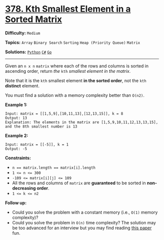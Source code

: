 # [378. Kth Smallest Element in a Sorted Matrix](https://leetcode.com/problems/kth-smallest-element-in-a-sorted-matrix/)

**Difficulty:** `Medium`  

**Topics:** `Array` `Binary Search` `Sorting` `Heap (Priority Queue)` `Matrix`  

**Solutions:** [`Python`](../../src/python/challenges/problems/kth_smallest_element_in_a_sorted_matrix_test.py) [`C#`](../../src/csharp/challenges/Problems/KthSmallestElementInASortedMatrix.cs) [`Go`](../../src/go/challenges/problems/kth_smallest_element_in_a_sorted_matrix_test.go)  

---

Given an `n x n` `matrix` where each of the rows and columns is sorted in ascending order, return *the* `kth` *smallest element in the matrix*.

Note that it is the `kth` smallest element **in the sorted order**, not the `kth` **distinct** element.

You must find a solution with a memory complexity better than `O(n2)`.

**Example 1:**

```
Input: matrix = [[1,5,9],[10,11,13],[12,13,15]], k = 8
Output: 13
Explanation: The elements in the matrix are [1,5,9,10,11,12,13,13,15], and the 8th smallest number is 13
```

**Example 2:**

```
Input: matrix = [[-5]], k = 1
Output: -5
```

**Constraints:**

* `n == matrix.length == matrix[i].length`
* `1 <= n <= 300`
* `-109 <= matrix[i][j] <= 109`
* All the rows and columns of `matrix` are **guaranteed** to be sorted in **non-decreasing order**.
* `1 <= k <= n2`

**Follow up:**

* Could you solve the problem with a constant memory (i.e., `O(1)` memory complexity)?
* Could you solve the problem in `O(n)` time complexity? The solution may be too advanced for an interview but you may find reading [this paper](http://www.cse.yorku.ca/~andy/pubs/X+Y.pdf) fun.